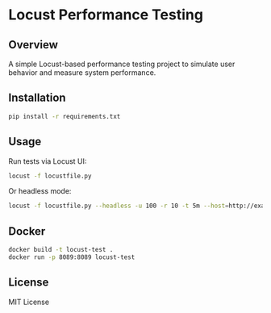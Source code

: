 # Locust Performance Testing

## Overview
A simple Locust-based performance testing project to simulate user behavior and measure system performance.

## Installation
```sh
pip install -r requirements.txt
```

## Usage
Run tests via Locust UI:
```sh
locust -f locustfile.py
```
Or headless mode:
```sh
locust -f locustfile.py --headless -u 100 -r 10 -t 5m --host=http://example.com
```

## Docker
```sh
docker build -t locust-test .
docker run -p 8089:8089 locust-test
```

## License
MIT License

